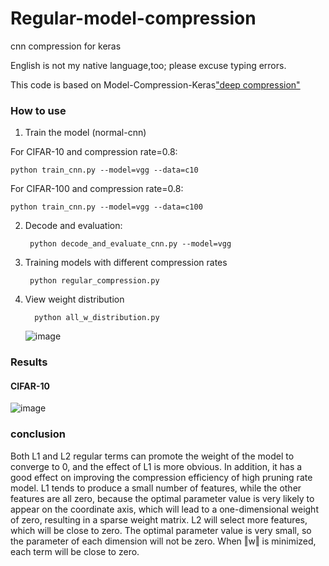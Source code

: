 # Regular-model-compression

cnn compression for keras

English is not my native language,too; please excuse typing errors.

This code is based on Model-Compression-Keras["deep compression"](https://arxiv.org/abs/1510.00149)


### How to use

1. Train the model (normal-cnn)

For CIFAR-10 and compression rate=0.8:

    python train_cnn.py --model=vgg --data=c10

For CIFAR-100 and compression rate=0.8:

    python train_cnn.py --model=vgg --data=c100
    
2. Decode and evaluation:

        python decode_and_evaluate_cnn.py --model=vgg
    
3. Training models with different compression rates

        python regular_compression.py
 
4. View weight distribution
    
         python all_w_distribution.py
         
      
     ![image](https://user-images.githubusercontent.com/42563899/114004159-f5b62680-9890-11eb-9fc5-aff5c60c2a93.png)


### Results

#### CIFAR-10
![image](https://user-images.githubusercontent.com/42563899/114000261-69eecb00-988d-11eb-9e48-e282b0ab16d5.png)

### conclusion

Both L1 and L2 regular terms can promote the weight of the model to converge to 0, and the effect of L1 is more obvious. In addition, it has a good effect on improving the compression efficiency of high pruning rate model. L1 tends to produce a small number of features, while the other features are all zero, because the optimal parameter value is very likely to appear on the coordinate axis, which will lead to a one-dimensional weight of zero, resulting in a sparse weight matrix. L2 will select more features, which will be close to zero. The optimal parameter value is very small, so the parameter of each dimension will not be zero. When ‖w‖ is minimized, each term will be close to zero.

